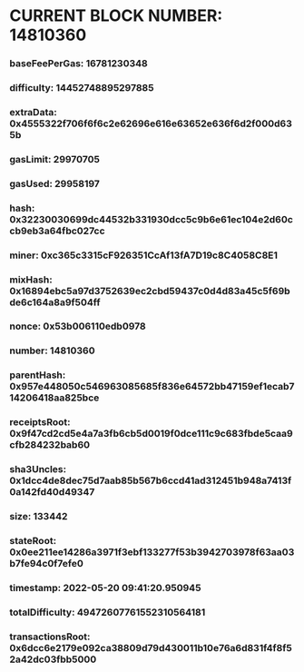 # CURRENT BLOCK NUMBER: 14810360

### baseFeePerGas: 16781230348
### difficulty: 14452748895297885
### extraData: 0x4555322f706f6f6c2e62696e616e63652e636f6d2f000d635b
### gasLimit: 29970705
### gasUsed: 29958197
### hash: 0x32230030699dc44532b331930dcc5c9b6e61ec104e2d60ccb9eb3a64fbc027cc
### miner: 0xc365c3315cF926351CcAf13fA7D19c8C4058C8E1
### mixHash: 0x16894ebc5a97d3752639ec2cbd59437c0d4d83a45c5f69bde6c164a8a9f504ff
### nonce: 0x53b006110edb0978
### number: 14810360
### parentHash: 0x957e448050c546963085685f836e64572bb47159ef1ecab714206418aa825bce
### receiptsRoot: 0x9f47cd2cd5e4a7a3fb6cb5d0019f0dce111c9c683fbde5caa9cfb284232bab60
### sha3Uncles: 0x1dcc4de8dec75d7aab85b567b6ccd41ad312451b948a7413f0a142fd40d49347
### size: 133442
### stateRoot: 0x0ee211ee14286a3971f3ebf133277f53b3942703978f63aa03b7fe94c0f7efe0
### timestamp: 2022-05-20 09:41:20.950945
### totalDifficulty: 49472607761552310564181
### transactionsRoot: 0x6dcc6e2179e092ca38809d79d430011b10e76a6d831f4f8f52a42dc03fbb5000
